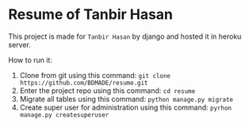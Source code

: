 # Resume of Tanbir Hasan

This project is made for `Tanbir Hasan` by django and hosted it in heroku server.

How to run it:
1. Clone from git using this command: `git clone https://github.com/BDMADE/resume.git`
2. Enter the project repo using this command: `cd resume`
3. Migrate all tables using this command: `python manage.py migrate`
4. Create super user for administration using this command: `pyrhon manage.py createsuperuser`